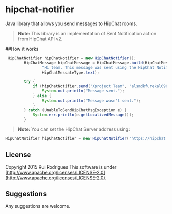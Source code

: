 # hipchat-notifier
Java library that allows you send messages to HipChat rooms.
> **Note:** This library is an implementation of Sent Notification action from HipChat API v2.

##How it works
```java
 HipChatNotifier hipChatNotifier = new HipChatNotifier();
        HipChatMessage hipChatMessage = HipChatMessage.build(HipChatMessageColor.green,
                "Hi team. This message was sent using the HipChat Notifier Java library.", true,
                HipChatMessateType.text);

        try {
            if (hipChatNotifier.send("Xproject Team", "alsmdkfurekal0963hkdi2jnduysawlkdqe", hipChatMessage)) {
                System.out.println("Message sent.");
            } else {
                System.out.println("Message wasn't sent.");
            }
        } catch (UnableToSendHipChatMsgException e) {
            System.err.println(e.getLocalizedMessage());
        }
```
> **Note:** You can set the HipChat Server address using: 

```java
HipChatNotifier hipChatNotifier = new HipChatNotifier("https://hipchat.yourcompany.com");
```

## License
Copyright 2015 Rui Rodrigues
This software is under [http://www.apache.org/licenses/LICENSE-2.0](http://www.apache.org/licenses/LICENSE-2.0).

## Suggestions
Any suggestions are  welcome.


